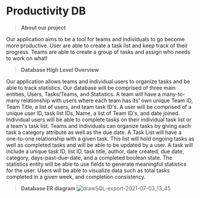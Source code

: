 # Productivity DB

> **About our project**

Our application aims to be a tool for teams and individuals to go become more productive. User are able to create a task list and keep track of their progress. Teams are able to create a group of tasks and assign who needs to work on what! 


> **Database High Level Overview**

Our application allows teams and individual users to organize tasks and be able to track statistics. Our database will be comprised of three main entities, Users, Tasks/Teams, and Statistics. A team will have a many-to-many relationship with users where each team has its' own unique Team ID, Team Title, a list of users, and team task ID's. A user will be comprised of a unique user ID, task list IDs, Name, a list of Team ID's, and date joined. Individual users will be able to complete tasks on their individual task list or a team's task list. Teams and individuals can organize tasks by giving each task a category attribute as well as the due date. A Task List will have a one-to-one relationship with a given task. This list will hold ongoing tasks as well as completed tasks and will be able to be updated by a user. A task will include a unique task ID, list ID, task title, author, date created, due date, category, days-past-due-date, and a completed boolean state. The statistics entity will be able to use fields to generate meaningful statistics for the user. Users will be able to visualize data such as total tasks completed in a given week, and completion consistency.

> **Database ER diagram**
![drawSQL-export-2021-07-03_13_45](https://user-images.githubusercontent.com/54045615/124365881-a6be2a00-dc10-11eb-86cc-af58cae9d49c.png)
